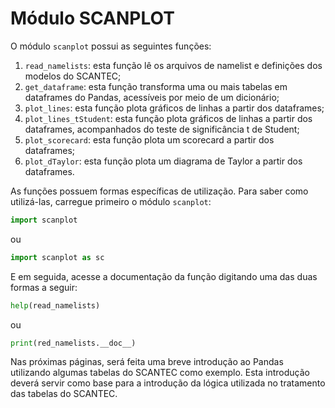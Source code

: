 # Módulo SCANPLOT

O módulo `scanplot` possui as seguintes funções:

1. `read_namelists`: esta função lê os arquivos de namelist e definições dos modelos do SCANTEC;
2. `get_dataframe`: esta função transforma uma ou mais tabelas em dataframes do Pandas, acessíveis por meio de um dicionário;
3. `plot_lines`: esta função plota gráficos de linhas a partir dos dataframes;
4. `plot_lines_tStudent`: esta função plota gráficos de linhas a partir dos dataframes, acompanhados do teste de significância t de Student;
5. `plot_scorecard`: esta função plota um scorecard a partir dos dataframes;
6. `plot_dTaylor`: esta função plota um diagrama de Taylor a partir dos dataframes.

As funções possuem formas específicas de utilização. Para saber como utilizá-las, carregue primeiro o módulo `scanplot`:

```Python
import scanplot
```

ou 

```Python
import scanplot as sc
```

E em seguida, acesse a documentação da função digitando uma das duas formas a seguir:

```Python
help(read_namelists)
```

ou

```Python
print(red_namelists.__doc__)
```

Nas próximas páginas, será feita uma breve introdução ao Pandas utilizando algumas tabelas do SCANTEC como exemplo. Esta introdução deverá servir como base para a introdução da lógica utilizada no tratamento das tabelas do SCANTEC.
